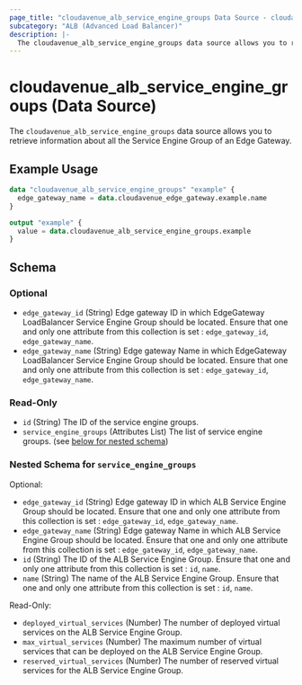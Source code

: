 ```yaml
---
page_title: "cloudavenue_alb_service_engine_groups Data Source - cloudavenue"
subcategory: "ALB (Advanced Load Balancer)"
description: |-
  The cloudavenue_alb_service_engine_groups data source allows you to retrieve information about all the Service Engine Group of an Edge Gateway.
---
```


# cloudavenue_alb_service_engine_groups (Data Source)

The `cloudavenue_alb_service_engine_groups` data source allows you to retrieve information about all the Service Engine Group of an Edge Gateway.

## Example Usage

```terraform
data "cloudavenue_alb_service_engine_groups" "example" {
  edge_gateway_name = data.cloudavenue_edge_gateway.example.name
}

output "example" {
  value = data.cloudavenue_alb_service_engine_groups.example
}
```

<!-- schema generated by tfplugindocs -->
## Schema

### Optional

- `edge_gateway_id` (String) Edge gateway ID in which EdgeGateway LoadBalancer Service Engine Group should be located. Ensure that one and only one attribute from this collection is set : `edge_gateway_id`, `edge_gateway_name`.
- `edge_gateway_name` (String) Edge gateway Name in which EdgeGateway LoadBalancer Service Engine Group should be located. Ensure that one and only one attribute from this collection is set : `edge_gateway_id`, `edge_gateway_name`.

### Read-Only

- `id` (String) The ID of the service engine groups.
- `service_engine_groups` (Attributes List) The list of service engine groups. (see [below for nested schema](#nestedatt--service_engine_groups))

<a id="nestedatt--service_engine_groups"></a>
### Nested Schema for `service_engine_groups`

Optional:

- `edge_gateway_id` (String) Edge gateway ID in which ALB Service Engine Group should be located. Ensure that one and only one attribute from this collection is set : `edge_gateway_id`, `edge_gateway_name`.
- `edge_gateway_name` (String) Edge gateway Name in which ALB Service Engine Group should be located. Ensure that one and only one attribute from this collection is set : `edge_gateway_id`, `edge_gateway_name`.
- `id` (String) The ID of the ALB Service Engine Group. Ensure that one and only one attribute from this collection is set : `id`, `name`.
- `name` (String) The name of the ALB Service Engine Group. Ensure that one and only one attribute from this collection is set : `id`, `name`.

Read-Only:

- `deployed_virtual_services` (Number) The number of deployed virtual services on the ALB Service Engine Group.
- `max_virtual_services` (Number) The maximum number of virtual services that can be deployed on the ALB Service Engine Group.
- `reserved_virtual_services` (Number) The number of reserved virtual services for the ALB Service Engine Group.
